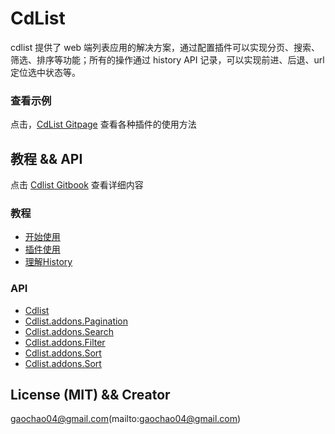 # CdList

cdlist 提供了 web 端列表应用的解决方案，通过配置插件可以实现分页、搜索、筛选、排序等功能；所有的操作通过 history API 记录，可以实现前进、后退、url 定位选中状态等。

### 查看示例

点击，[CdList Gitpage](https://chaogao.github.io/cdlist/) 查看各种插件的使用方法

## 教程 && API

点击 [Cdlist Gitbook](https://chaogao.gitbooks.io/cdlist-book/content/) 查看详细内容

### 教程
* [开始使用](https://chaogao.gitbooks.io/cdlist-book/content/learn/start.html)
* [插件使用](https://chaogao.gitbooks.io/cdlist-book/content/learn/addons.html)
* [理解History](https://chaogao.gitbooks.io/cdlist-book/content/learn/history.html)

### API
* [Cdlist](https://chaogao.gitbooks.io/cdlist-book/content/apis/cdlist.html)
* [Cdlist.addons.Pagination](https://chaogao.gitbooks.io/cdlist-book/content/apis/addon_pagination.html)
* [Cdlist.addons.Search](https://chaogao.gitbooks.io/cdlist-book/content/apis/addon_search.html)
* [Cdlist.addons.Filter](https://chaogao.gitbooks.io/cdlist-book/content/apis/addon_filter.html)
* [Cdlist.addons.Sort](https://chaogao.gitbooks.io/cdlist-book/content/apis/addon_sort.html)
* [Cdlist.addons.Sort](https://chaogao.gitbooks.io/cdlist-book/content/apis/addon_datepicker.html)


## License (MIT) && Creator
gaochao04@gmail.com(mailto:gaochao04@gmail.com)
